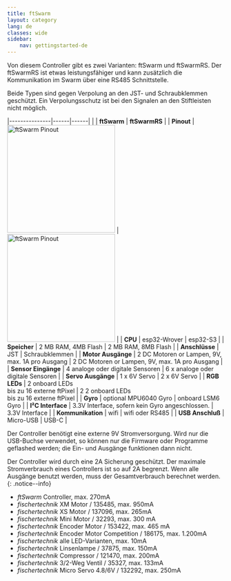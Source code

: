 ```yaml
---
title: ftSwarm
layout: category
lang: de
classes: wide
sidebar:
    nav: gettingstarted-de
---
```


Von diesem Controller gibt es zwei Varianten: ftSwarm und ftSwarmRS. Der ftSwarmRS ist etwas leistungsfähiger und kann zusätzlich die Kommunikation im Swarm über eine RS485 Schnittstelle.

Beide Typen sind gegen Verpolung an den JST- und Schraubklemmen geschützt. Ein Verpolungsschutz ist bei den Signalen an den Stiftleisten nicht möglich.

|---------------|------|------|
| | **ftSwarm** | **ftSwarmRS** |
| **Pinout**    | <img alt="ftSwarm Pinout" src="/assets/img/ftSwarmPinout.png" width="250"> | <img alt="ftSwarm Pinout" src="/assets/img/ftSwarmRSPinout.png" width="250"> |
| **CPU**             | esp32-Wrover                                      | esp32-S3 |
| **Speicher**        | 2 MB RAM, 4MB Flash                               | 2 MB RAM, 8MB Flash |
| **Anschlüsse**      | JST                                               | Schraubklemmen |
| **Motor Ausgänge**  | 2 DC Motoren or Lampen, 9V, max. 1A pro Ausgang   | 2 DC Motoren or Lampen, 9V, max. 1A pro Ausgang |
| **Sensor Eingänge** | 4 analoge oder digitale Sensoren                  | 6 x analoge oder digitale Sensoren |
| **Servo Ausgänge**  | 1 x 6V Servo                                      | 2 x 6V Servo |
| **RGB LEDs**        | 2 onboard LEDs<br>bis zu 16 externe ftPixel       | 2 2 onboard LEDs<br>bis zu 16 externe ftPixel |
| **Gyro**            | optional MPU6040 Gyro                             | onboard LSM6 Gyro |
| **I²C Interface**   | 3.3V Interface, sofern kein Gyro angeschlossen.   | 3.3V Interface |
| **Kommunikation**   | wifi                                              | wifi oder RS485 |
| **USB Anschluß**    | Micro-USB                                         | USB-C |

Der Controller benötigt eine externe 9V Stromversorgung. Wird nur die USB-Buchse verwendet, so können nur die Firmware oder Programme geflashed werden; die Ein- und Ausgänge funktionen dann nicht.

Der Controller wird durch eine 2A Sicherung geschützt. Der maximale Stromverbrauch eines Controllers ist so auf 2A begrenzt. Wenn alle Ausgänge benutzt werden, muss der Gesamtverbrauch berechnet werden.
{: .notice--info}

- *ftSwarm* Controller, max. 270mA
- *fischertechnik* XM Motor / 135485, max. 950mA
- *fischertechnik* XS Motor / 137096, max. 265mA
- *fischertechnik* Mini Motor / 32293, max. 300 mA
- *fischertechnik* Encoder Motor / 153422, max. 465 mA
- *fischertechnik* Encoder Motor Competition / 186175, max. 1.200mA
- *fischertechnik* alle LED-Varianten, max. 10mA
- *fischertechnik* Linsenlampe / 37875, max. 150mA
- *fischertechnik* Compressor / 121470, max. 200mA
- *fischertechnik* 3/2-Weg Ventil / 35327, max. 133mA
- *fischertechnik* Micro Servo 4.8/6V / 132292, max. 250mA
